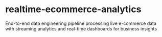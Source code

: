 # realtime-ecommerce-analytics
End-to-end data engineering pipeline processing live e-commerce data with streaming analytics and real-time dashboards for business insights
